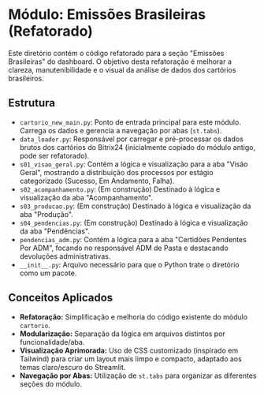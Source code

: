 # Módulo: Emissões Brasileiras (Refatorado)

Este diretório contém o código refatorado para a seção "Emissões Brasileiras" do dashboard. O objetivo desta refatoração é melhorar a clareza, manutenibilidade e o visual da análise de dados dos cartórios brasileiros.

## Estrutura

*   `cartorio_new_main.py`: Ponto de entrada principal para este módulo. Carrega os dados e gerencia a navegação por abas (`st.tabs`).
*   `data_loader.py`: Responsável por carregar e pré-processar os dados brutos dos cartórios do Bitrix24 (inicialmente copiado do módulo antigo, pode ser refatorado).
*   `s01_visao_geral.py`: Contém a lógica e visualização para a aba "Visão Geral", mostrando a distribuição dos processos por estágio categorizado (Sucesso, Em Andamento, Falha).
*   `s02_acompanhamento.py`: (Em construção) Destinado à lógica e visualização da aba "Acompanhamento".
*   `s03_producao.py`: (Em construção) Destinado à lógica e visualização da aba "Produção".
*   `s04_pendencias.py`: (Em construção) Destinado à lógica e visualização da aba "Pendências".
*   `pendencias_adm.py`: Contém a lógica para a aba "Certidões Pendentes Por ADM", focando no responsável ADM de Pasta e destacando devoluções administrativas.
*   `__init__.py`: Arquivo necessário para que o Python trate o diretório como um pacote.

## Conceitos Aplicados

*   **Refatoração:** Simplificação e melhoria do código existente do módulo `cartorio`.
*   **Modularização:** Separação da lógica em arquivos distintos por funcionalidade/aba.
*   **Visualização Aprimorada:** Uso de CSS customizado (inspirado em Tailwind) para criar um layout mais limpo e compacto, adaptado aos temas claro/escuro do Streamlit.
*   **Navegação por Abas:** Utilização de `st.tabs` para organizar as diferentes seções do módulo. 